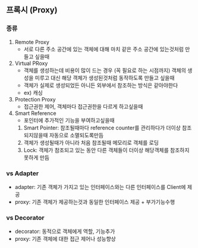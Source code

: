 ## 프록시 (Proxy)

### 종류
1. Remote Proxy
   - 서로 다른 주소 공간에 있는 객체에 대해 마치 같은 주소 공간에 있는것처럼 만들고 싶을때
2. Virtual PRoxy
   - 객체를 생성하는데 비용이 많이 드는 경우 (꼭 필요로 하는 시점까지) 객체의 생성을 미루고 대신 해당 객체가 생성된것처럼 동작하도록 만들고 싶을때
   - 객체가 실제로 생성되었든 아니든 외부에서 참조하는 방식은 같아야한다
   - ex) 캐싱 
3. Protection Proxy
   - 접근권한 제어, 객체마다 접근권한을 다르게 하고싶을때
4. Smart Reference 
   - 포인터에 추가적인 기능을 부여하고싶을때
   1) Smart Pointer: 참조될때마다 reference counter를 관리하다가 더이상 참조되지않을때 자동으로 소멸되도록만듬
   1) 객체가 생성될때가 아니라 처음 참조될때 메모리로 객체를 로딩
   2) Lock: 객체가 참조되고 있는 동안 다른 객체들이 더이상 해당객체를 참조하지 못하게 만듬


### vs Adapter
- adapter: 기존 객체가 가지고 있는 인터페이스와는 다른 인터페이스를 Client에 제공
- proxy: 기존 객체가 제공하는것과 동일한 인터페이스 제공 + 부가기능수행

### vs Decorator
- decorator: 동적으로 객체에게 역할, 기능추가
- proxy: 기존 객체에 대한 접근 제어나 성능향상